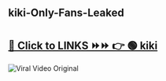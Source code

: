
 ## kiki-Only-Fans-Leaked

# <h2><a href="https://clipsfans.com/kiki&ref=git">🔗 Click to LINKS ⏩⏩ 👉 🟢 kiki </a></h2>

<a href="https://clipsfans.com/kiki&ref=git" rel="nofollow" data-target="animated-image.originalLink"><img src="https://i.ibb.co.com/xMMVF88/686577567.gif" alt="Viral Video Original" style="max-width: 100%; display: inline-block;" data-target="animated-image.originalImage"></a>
